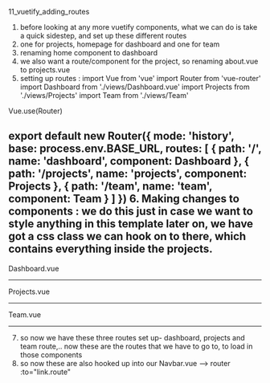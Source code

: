 11_vuetify_adding_routes

1. before looking at any more vuetify components, what we can do is take a quick sidestep, and set up these different routes
2. one for projects, homepage for dashboard and one for team
3. renaming home component to dashboard
4. we also want a route/component for the project, so renaming about.vue to projects.vue
5. setting up routes :
import Vue from 'vue'
import Router from 'vue-router'
import Dashboard from './views/Dashboard.vue'
import Projects from './views/Projects'
import Team from './views/Team'

Vue.use(Router)

export default new Router({
  mode: 'history',
  base: process.env.BASE_URL,
  routes: [
    {
      path: '/',
      name: 'dashboard',
      component: Dashboard
    },
    {
      path: '/projects',
      name: 'projects',
      component: Projects
    },
    {
      path: '/team',
      name: 'team',
      component: Team
    }
  ]
})
6. Making changes to components :
we do this just in case we want to style anything in this template later on, we have got a css class we can hook on to there, which contains everything inside the projects.
---
Dashboard.vue
<template>
  <div class="dashboard">
    <h1>Dashboard</h1>
  </div>
</template>

<script>
export default {
};
</script>
---
Projects.vue
<template>
  <div class="projects">
    <h1>Projects</h1>
  </div>
</template>

<script>
export default {};
</script>
---
Team.vue
<template>
  <div class="team">
    <h1>Team</h1>
  </div>
</template>

<script>
export default {};
</script>
---
7. so now we have these three routes set up- dashboard, projects and team route,.. now these are the routes that we have to go to, to load in those components
8. so now these are also hooked up into our Navbar.vue --> router :to="link.route"